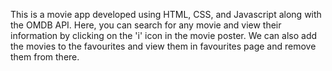 This is a movie app developed using HTML, CSS, and Javascript along with the OMDB API.
Here, you can search for any movie and view their information by clicking on the 'i' icon in the movie poster. 
We can also add the movies to the favourites and view them in favourites page and remove them from there.

